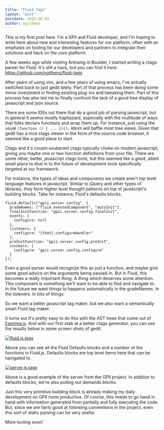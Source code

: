 ```yaml
---
title: "fluid tags"
layout: "post"
postdate: 2013-10-03
author: sgithens
---
```


This is my first post here.  I'm a GPII and Fluid developer, and I'm hoping to write here about new and interesting features for our platform, often with an emphasis on tooling for our developers and partners to integrate their solutions and hack on the core platform.

A few weeks ago while visiting Antranig in Boulder, I started writing a ctags parser for Fluid. It's still a hack, but you can find it here: https://github.com/sgithens/fluid-tags

After years of using vim, and a few years of using emacs, I've actually switched back to just gedit lately. Part of that process has been doing some minor investment in finding existing plug-ins and tweaking them. Part of this process has also led me to finally confront the lack of a good tree display of javascript and json source.

There are some IDEs out there that do a good job of parsing javascript, but in general it seems mostly haphazard, especially with the multitude of ways that folks declare functions and wrap them up. For instance, just using the usual ``(function () { ... })();`` idiom will baffle most tree views. Given that gedit has a nice ctags viewer in the form of the source code browser, it seemed like a good place to start.

Ctags and it's cousin exuberant ctags typically choke on modern javascript, giving you maybe one or two function definitions from your file. There are some other, better, javascript ctags tools, but this seemed like a good, albeit small place to dive in to the future of development tools specifically targeted at our framework.

For instance, the types of ideas and components we create aren't top level language features in javascript.  Similar to jQuery and other types of libraries, they form higher level thought patterns on top of javascript's building blocks.  Take for instance, Fluid's defaults blocks.

```
fluid.defaults("gpii.server.config", {
  gradeNames: ["fluid.eventedComponent", "autoInit"],
  finalInitFunction: "gpii.server.config.finalInit",
  events: {
    configure: null
  },
  listeners: {
    configure: "{that}.configureHandler"
  },
  preInitFunction: "gpii.server.config.preInit",
  invokers: {
    configure: "gpii.server.config.configure"
  }
});
```

Even a good parser would recognize this as just a function, and maybe give some good advice on the arguments being passed in.  But in Fluid, this becomes a really important _thing_. A _thing_ which deserves some attention. This component is something we'll want to be able to find and navigate to.  In the future we want things to happens automatically in the gradeNames. In the listeners. In lots of things.

So we want a better javascript tag maker, but we also want a semantically smart Fluid tag maker.

It turns out it's pretty easy to do this with the AST trees that come out of <a title="Esprima.js" href="http://esprima.org/" target="_blank">Esprima.js</a>.  And with our first stab at a better ctags generator, you can see the results below in some screen shots of gedit.

<a href="/images/news/fluid.js.tags_.png">![fluid.js.tags](/images/news/fluid.js.tags_-258x300.png)</a>

Above you can see all the Fluid Defaults blocks and a number of the functions in Fluid.js. Defaults blocks are top level items here that can be navigated to.

<a href="/images/news/server.js.tags_.png">![server.js.tags](/images/news/server.js.tags_-300x254.png)</a>

Above is a good example of the server from the GPII project.  In addition to defaults blocks, we're also pulling out demands blocks.

Just this very primitive building block is already making my daily development on GPII more productive.  Of course, this needs to go hand in hand with information generated from partially and fully executing the code.  But, since we are fairly good at following conventions in the project, even this sort of static parsing can be very useful.

More tooling soon!